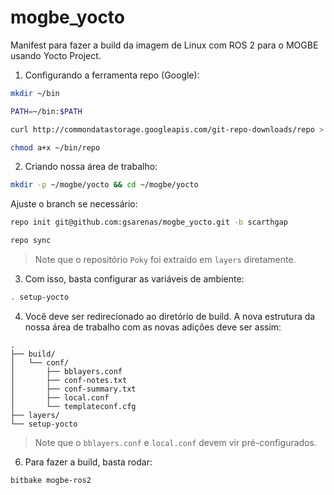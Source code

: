 # mogbe_yocto

Manifest para fazer a build da imagem de Linux com ROS 2 para o MOGBE usando Yocto Project.

1. Configurando a ferramenta repo (Google):

```bash
mkdir ~/bin
```

```bash
PATH=~/bin:$PATH
```

```bash
curl http://commondatastorage.googleapis.com/git-repo-downloads/repo > ~/bin/repo
```

```bash
chmod a+x ~/bin/repo
```

2. Criando nossa área de trabalho:

```bash
mkdir -p ~/mogbe/yocto && cd ~/mogbe/yocto
```

Ajuste o branch se necessário:
```bash
repo init git@github.com:gsarenas/mogbe_yocto.git -b scarthgap
```

```bash
repo sync
```

<!-- > [!IMPORTANT] -->  
<!-- > É importante ter configurado a chave SSH do GitHub para clonar a `meta-mogbe`. -->

> Note que o repositório `Poky` foi extraído em `layers` diretamente.

3. Com isso, basta configurar as variáveis de ambiente:

```bash
. setup-yocto
```

4. Você deve ser redirecionado ao diretório de build. A nova estrutura da nossa área de trabalho com as novas adições deve ser assim:

```plaintext
.
├── build/
│   └── conf/
│       ├── bblayers.conf
│       ├── conf-notes.txt
│       ├── conf-summary.txt
│       ├── local.conf
│       └── templateconf.cfg
├── layers/
└── setup-yocto
```

> Note que o `bblayers.conf` e `local.conf` devem vir pré-configurados.

6. Para fazer a build, basta rodar:

```bash
bitbake mogbe-ros2
```
